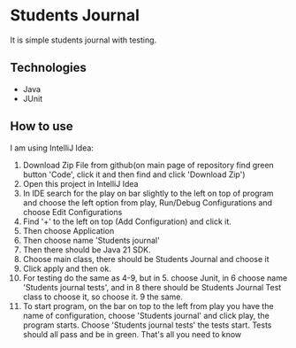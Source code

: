 # Students Journal

It is simple students journal with testing.

## Technologies
- Java
- JUnit
  
## How to use
I am using IntelliJ Idea:
1. Download Zip File from github(on main page of repository find green button 'Code', click it and then find and click 'Download Zip')
2. Open this project in IntelliJ Idea
3. In IDE search for the play on bar slightly to the left on top of program and choose the left option from play, Run/Debug Configurations and choose Edit Configurations
4. Find '+' to the left on top (Add Configuration) and click it.
5. Then choose Application
6. Then choose name 'Students journal'
7. Then there should be Java 21 SDK.
8. Choose main class, there should be Students Journal and choose it
9. Click apply and then ok.
10. For testing do the same as 4-9, but in 5. choose Junit, in 6 choose name 'Students journal tests', and in 8 there should be Students Journal Test class to choose it, so choose it. 9 the same.
11. To start program, on the bar on top to the left from play you have the name of configuration, choose 'Students journal' and click play, the program starts. Choose 'Students journal tests' the tests start.
Tests should all pass and be in green. That's all you need to know
